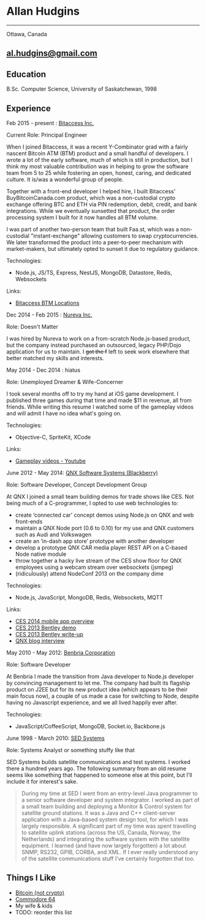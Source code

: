Allan Hudgins
=============

--------------------
Ottawa, Canada

al.hudgins@gmail.com
--------------------

Education
---------
B.Sc. Computer Science, University of Saskatchewan, 1998

Experience
----------
Feb 2015 - present : [Bitaccess Inc.](bitaccess.com)

Current Role: Principal Engineer

When I joined Bitaccess, it was a recent Y-Combinator grad with a fairly
nascent Bitcoin ATM (BTM) product and a small handful of developers. I wrote
a lot of the early software, much of which is still in production, but I
think my most valuable contribution was in helping to grow the software
team from 5 to 25 while fostering an open, honest, caring, and dedicated
culture. It is/was a wonderful group of people.

Together with a front-end developer I helped hire, I built Bitaccess'
BuyBitcoinCanada.com product, which was a non-custodial crypto exchange offering
BTC and ETH via PIN redemption, debit, credit, and bank integrations.
While we eventually sunsetted that product, the order processing system I built
for it now handles all BTM volume.

I was part of another two-person team that built Faa.st, which was a
non-custodial "instant-exchange" allowing customers to swap cryptocurrencies.
We later transformed the product into a peer-to-peer mechanism with market-makers,
but ultimately opted to sunset it due to regulatory guidance.

Technologies:
 - Node.js, JS/TS, Express, NestJS, MongoDB, Datastore, Redis, Websockets

Links:
 - [Bitaccess BTM Locations](https://bitaccess.com/locations)

Dec 2014 - Feb 2015 : [Nureva Inc.](nureva.com)

Role: Doesn't Matter

I was hired by Nureva to work on a from-scratch Node.js-based product, but the
company instead purchased an outsourced, legacy PHP/Dojo application for us to
maintain. I ~~got the f~~ left to seek work elsewhere that better matched my
skills and interests.

May 2014 - Dec 2014 : hiatus

Role: Unemployed Dreamer & Wife-Concerner

I took several months off to try my hand at iOS game development.
I published three games during that time and made $11 in revenue,
all from friends. While writing this resume I watched some of the
gameplay videos and will admit I have no idea what's going on.

Technologies:
 - Objective-C, SpriteKit, XCode

Links:
 - [Gameplay videos - Youtube](http://bit.ly/10x5p5x)

June 2012 - May 2014: [QNX Software Systems (Blackberry)](qnx.com)

Role: Software Developer, Concept Development Group

At QNX I joined a small team building demos for trade shows like CES. Not being
much of a C-programmer, I opted to use web technologies to:
 - create ‘connected car’ concept demos using Node.js on QNX and web front-ends
 - maintain a QNX Node port (0.6 to 0.10) for my use and QNX customers such as Audi and Volkswagen
 - create an ‘in-dash app store’ prototype with another developer
 - develop a prototype QNX CAR media player REST API on a C-based Node native module
 - throw together a hacky live stream of the CES show floor for QNX employees using a
   webcam stream over websockets (jsmpeg)
 - (ridiculously) attend NodeConf 2013 on the company dime

Technologies:
 - Node.js, JavaScript, MongoDB, Redis, Websockets, MQTT

Links:
 - [CES 2014 mobile app overview](http://qnxauto.blogspot.ca/2014/01/qnx-at-ces-key-fob-on-steroids.html)
 - [CES 2013 Bentley demo](https://www.youtube.com/watch?v=SSwRsJLSXjY)
 - [CES 2013 Bentley write-up](http://qnxauto.blogspot.ca/2013/12/the-ultimate-show-me-car.html)
 - [QNX blog interview](http://qnxauto.blogspot.ca/2012/12/meet-qnx-concept-team-allan-hudgins-web.html)

May 2010 - May 2012: [Benbria Corporation](benbria.com)

Role: Software Developer

At Benbria I made the transition from Java developer to Node.js developer by
convincing management to let me. The company had built its flagship product
on J2EE but for its new product idea (which appears to be their main focus
now), a couple of us made a case for switching to Node, despite having no
Javascript experience, and we all lived happily ever after.

Technologies:
 - JavaScript/CoffeeScript, MongoDB, Socket.io, Backbone.js

June 1998 - March 2010: [SED Systems](https://www.calian.com/service-lines/advanced-technologies)

Role: Systems Analyst or something stuffy like that

SED Systems builds satellite communications and test systems. I worked there a
hundred years ago. The following summary from an old resume seems like something
that happened to someone else at this point, but I'll include it for interest's sake.

> During my time at SED I went from an entry-level Java programmer to a senior
software developer and system integrator. I worked as part of a small team
building and deploying a Monitor & Control system for satellite ground stations.
It was a Java and C++ client-server application with a Java-based system design
tool, for which I was largely responsible. A significant part of my time was
spent travelling to satellite uplink stations (across the US, Canada, Norway,
the Netherlands) and integrating the software system with the satellite equipment.
I learned (and have now largely forgotten) a lot about SNMP, RS232, GPIB, CORBA,
and XML. If I ever really understood any of the satellite communications stuff
I’ve certainly forgotten that too.

Things I Like
-------------

 - [Bitcoin (not crypto)](https://www.youtube.com/watch?v=zuxgOW_BQAU)
 - [Commodore 64](https://www.youtube.com/watch?v=Z1-HTSrOB74)
 - My wife & kids
 - TODO: reorder this list
